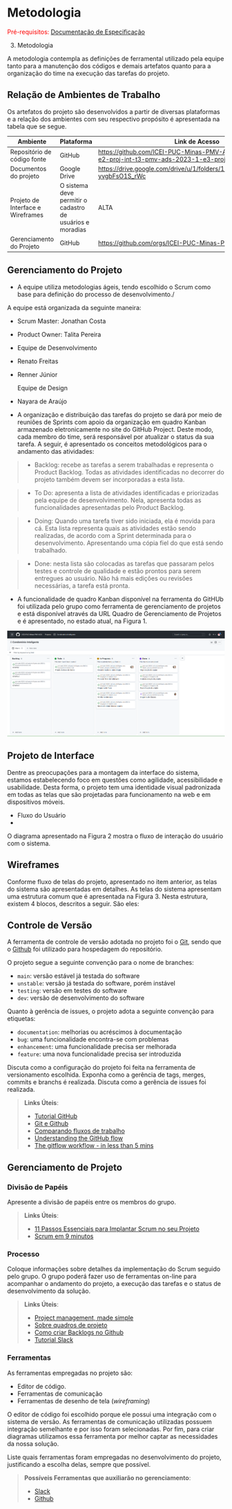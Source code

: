 
# Metodologia

<span style="color:red">Pré-requisitos: <a href="2-Especificação do Projeto.md"> Documentação de Especificação</a></span>

3. Metodologia

A metodologia contempla as definições de ferramental utilizado pela equipe tanto para a manutenção dos códigos e demais artefatos quanto para a organização do time na execução das tarefas do projeto.

## Relação de Ambientes de Trabalho


Os artefatos do projeto são desenvolvidos a partir de diversas plataformas e a relação dos ambientes com seu respectivo propósito é apresentada na tabela que se segue.  

Ambiente  |Plataforma  | Link de Acesso|
|------|-----------------------------------------|----|
|Repositório de código fonte|GitHub | https://github.com/ICEI-PUC-Minas-PMV-ADS/pmv-ads-2023-1-e2-proj-int-t3-pmv-ads-2023-1-e3-proj-int-t3-time3-ci| 
|Documentos do projeto|Google Drive | https://drive.google.com/drive/u/1/folders/195grl54t2GMdTbW6Zq-yvgbFsO1S_rWc |
|Projeto de Interface e  Wireframes|O sistema deve permitir o cadastro de usuários e moradias | ALTA |
|Gerenciamento do Projeto|GitHub | https://github.com/orgs/ICEI-PUC-Minas-PMV-ADS/projects/284 |

		 
## Gerenciamento do Projeto


- A equipe utiliza metodologias ágeis, tendo escolhido o Scrum como base para definição do processo de desenvolvimento./


A equipe está organizada da seguinte maneira:


- Scrum Master: Jonathan Costa
- Product Owner: Talita Pereira
- Equipe de Desenvolvimento
- Renato Freitas
- Renner Júnior

  Equipe de Design
  
- Nayara de Araújo

- A organização e distribuição das tarefas do projeto se dará por meio de reuniões de Sprints com apoio da organização em quadro Kanban armazenado eletronicamente no site do GitHub Project.  Deste modo, cada membro do time, será responsável por atualizar o status da sua tarefa. A seguir, é apresentado os conceitos metodológicos para o andamento das atividades:  



> - Backlog: recebe as tarefas a serem trabalhadas e representa o Product Backlog. Todas as atividades identificadas no decorrer do projeto também devem ser incorporadas a esta lista.


> - To Do: apresenta a lista de atividades identificadas e priorizadas pela equipe de desenvolvimento. Nela, apresenta todas as funcionalidades apresentadas pelo Product Backlog.


> - Doing: Quando uma tarefa tiver sido iniciada, ela é movida para cá. Esta lista representa quais as atividades estão sendo realizadas, de acordo com a Sprint determinada para o desenvolvimento. Apresentando uma cópia fiel do que está sendo trabalhado.


> - Done: nesta lista são colocadas as tarefas que passaram pelos testes e controle de qualidade e estão prontos para serem entregues ao usuário. Não há mais edições ou revisões necessárias, a tarefa está pronta.


- A funcionalidade de quadro Kanban disponível na ferramenta do GitHUb foi utilizada pelo grupo como ferramenta de gerenciamento de projetos e está disponível através da URL Quadro de Gerenciamento de Projetos e é apresentado, no estado atual, na Figura 1. 

![Exemplo de Caso de Uso](img/quadro_gerenciamento_projetos.png)

## Projeto de Interface


Dentre as preocupações para a montagem da interface do sistema, estamos estabelecendo foco em questões como agilidade, acessibilidade e usabilidade. Desta forma, o projeto tem uma identidade visual padronizada em todas as telas que são projetadas para funcionamento na web e em dispositivos móveis.

- Fluxo do Usuário
- 
O diagrama apresentado na Figura 2 mostra o fluxo de interação do usuário com o sistema.

## Wireframes


Conforme fluxo de telas do projeto, apresentado no item anterior, as telas do sistema são apresentadas em detalhes. As telas do sistema apresentam uma estrutura comum que é apresentada na Figura 3. Nesta estrutura, existem 4 blocos, descritos a seguir. São eles:


## Controle de Versão

A ferramenta de controle de versão adotada no projeto foi o
[Git](https://git-scm.com/), sendo que o [Github](https://github.com)
foi utilizado para hospedagem do repositório.

O projeto segue a seguinte convenção para o nome de branches:

- `main`: versão estável já testada do software
- `unstable`: versão já testada do software, porém instável
- `testing`: versão em testes do software
- `dev`: versão de desenvolvimento do software

Quanto à gerência de issues, o projeto adota a seguinte convenção para
etiquetas:

- `documentation`: melhorias ou acréscimos à documentação
- `bug`: uma funcionalidade encontra-se com problemas
- `enhancement`: uma funcionalidade precisa ser melhorada
- `feature`: uma nova funcionalidade precisa ser introduzida

Discuta como a configuração do projeto foi feita na ferramenta de versionamento escolhida. Exponha como a gerência de tags, merges, commits e branchs é realizada. Discuta como a gerência de issues foi realizada.

> **Links Úteis**:
> - [Tutorial GitHub](https://guides.github.com/activities/hello-world/)
> - [Git e Github](https://www.youtube.com/playlist?list=PLHz_AreHm4dm7ZULPAmadvNhH6vk9oNZA)
>  - [Comparando fluxos de trabalho](https://www.atlassian.com/br/git/tutorials/comparing-workflows)
> - [Understanding the GitHub flow](https://guides.github.com/introduction/flow/)
> - [The gitflow workflow - in less than 5 mins](https://www.youtube.com/watch?v=1SXpE08hvGs)

## Gerenciamento de Projeto

### Divisão de Papéis

Apresente a divisão de papéis entre os membros do grupo.

> **Links Úteis**:
> - [11 Passos Essenciais para Implantar Scrum no seu 
> Projeto](https://mindmaster.com.br/scrum-11-passos/)
> - [Scrum em 9 minutos](https://www.youtube.com/watch?v=XfvQWnRgxG0)

### Processo

Coloque  informações sobre detalhes da implementação do Scrum seguido pelo grupo. O grupo poderá fazer uso de ferramentas on-line para acompanhar o andamento do projeto, a execução das tarefas e o status de desenvolvimento da solução.
 
> **Links Úteis**:
> - [Project management, made simple](https://github.com/features/project-management/)
> - [Sobre quadros de projeto](https://docs.github.com/pt/github/managing-your-work-on-github/about-project-boards)
> - [Como criar Backlogs no Github](https://www.youtube.com/watch?v=RXEy6CFu9Hk)
> - [Tutorial Slack](https://slack.com/intl/en-br/)

### Ferramentas

As ferramentas empregadas no projeto são:

- Editor de código.
- Ferramentas de comunicação
- Ferramentas de desenho de tela (_wireframing_)

O editor de código foi escolhido porque ele possui uma integração com o
sistema de versão. As ferramentas de comunicação utilizadas possuem
integração semelhante e por isso foram selecionadas. Por fim, para criar
diagramas utilizamos essa ferramenta por melhor captar as
necessidades da nossa solução.

Liste quais ferramentas foram empregadas no desenvolvimento do projeto, justificando a escolha delas, sempre que possível.
 
> **Possíveis Ferramentas que auxiliarão no gerenciamento**: 
> - [Slack](https://slack.com/)
> - [Github](https://github.com/)
